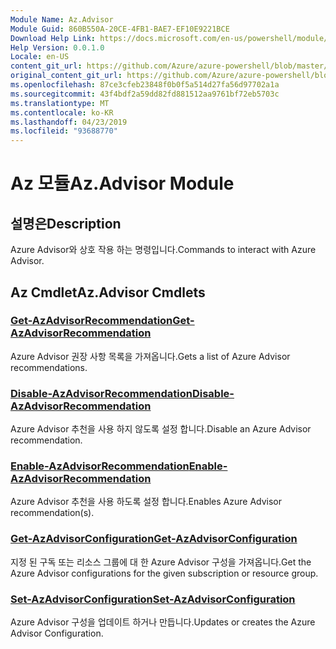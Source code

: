 ```yaml
---
Module Name: Az.Advisor
Module Guid: 860B550A-20CE-4FB1-BAE7-EF10E9221BCE
Download Help Link: https://docs.microsoft.com/en-us/powershell/module/az.advisor
Help Version: 0.0.1.0
Locale: en-US
content_git_url: https://github.com/Azure/azure-powershell/blob/master/src/Advisor/Advisor/help/Az.Advisor.md
original_content_git_url: https://github.com/Azure/azure-powershell/blob/master/src/Advisor/Advisor/help/Az.Advisor.md
ms.openlocfilehash: 87ce3cfeb23848f0b0f5a514d27fa56d97702a1a
ms.sourcegitcommit: 43f4bdf2a59dd82fd881512aa9761bf72eb5703c
ms.translationtype: MT
ms.contentlocale: ko-KR
ms.lasthandoff: 04/23/2019
ms.locfileid: "93688770"
---
```

# <span data-ttu-id="4bacc-101">Az 모듈</span><span class="sxs-lookup"><span data-stu-id="4bacc-101">Az.Advisor Module</span></span>
## <span data-ttu-id="4bacc-102">설명은</span><span class="sxs-lookup"><span data-stu-id="4bacc-102">Description</span></span>
<span data-ttu-id="4bacc-103">Azure Advisor와 상호 작용 하는 명령입니다.</span><span class="sxs-lookup"><span data-stu-id="4bacc-103">Commands to interact with Azure Advisor.</span></span>

## <span data-ttu-id="4bacc-104">Az Cmdlet</span><span class="sxs-lookup"><span data-stu-id="4bacc-104">Az.Advisor Cmdlets</span></span>
### [<span data-ttu-id="4bacc-105">Get-AzAdvisorRecommendation</span><span class="sxs-lookup"><span data-stu-id="4bacc-105">Get-AzAdvisorRecommendation</span></span>](Get-AzAdvisorRecommendation.md)
<span data-ttu-id="4bacc-106">Azure Advisor 권장 사항 목록을 가져옵니다.</span><span class="sxs-lookup"><span data-stu-id="4bacc-106">Gets a list of Azure Advisor recommendations.</span></span>

### [<span data-ttu-id="4bacc-107">Disable-AzAdvisorRecommendation</span><span class="sxs-lookup"><span data-stu-id="4bacc-107">Disable-AzAdvisorRecommendation</span></span>](Disable-AzAdvisorRecommendation.md)
<span data-ttu-id="4bacc-108">Azure Advisor 추천을 사용 하지 않도록 설정 합니다.</span><span class="sxs-lookup"><span data-stu-id="4bacc-108">Disable an Azure Advisor recommendation.</span></span>

### [<span data-ttu-id="4bacc-109">Enable-AzAdvisorRecommendation</span><span class="sxs-lookup"><span data-stu-id="4bacc-109">Enable-AzAdvisorRecommendation</span></span>](Enable-AzAdvisorRecommendation.md)
<span data-ttu-id="4bacc-110">Azure Advisor 추천을 사용 하도록 설정 합니다.</span><span class="sxs-lookup"><span data-stu-id="4bacc-110">Enables Azure Advisor recommendation(s).</span></span>

### [<span data-ttu-id="4bacc-111">Get-AzAdvisorConfiguration</span><span class="sxs-lookup"><span data-stu-id="4bacc-111">Get-AzAdvisorConfiguration</span></span>](Get-AzAdvisorConfiguration.md)
<span data-ttu-id="4bacc-112">지정 된 구독 또는 리소스 그룹에 대 한 Azure Advisor 구성을 가져옵니다.</span><span class="sxs-lookup"><span data-stu-id="4bacc-112">Get the Azure Advisor configurations for the given subscription or resource group.</span></span>

### [<span data-ttu-id="4bacc-113">Set-AzAdvisorConfiguration</span><span class="sxs-lookup"><span data-stu-id="4bacc-113">Set-AzAdvisorConfiguration</span></span>](Set-AzAdvisorConfiguration.md)
<span data-ttu-id="4bacc-114">Azure Advisor 구성을 업데이트 하거나 만듭니다.</span><span class="sxs-lookup"><span data-stu-id="4bacc-114">Updates or creates the Azure Advisor Configuration.</span></span>

